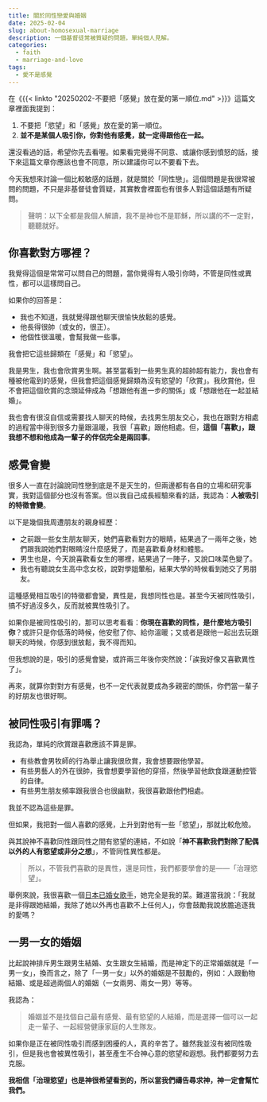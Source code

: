 ```yaml
---
title: 關於同性戀愛與婚姻
date: 2025-02-04
slug: about-homosexual-marriage
description: 一個基督徒常被質疑的問題，單純個人見解。
categories:
  - faith
  - marriage-and-love
tags:
  - 愛不是感覺
---
```


在《{{< linkto "20250202-不要把「感覺」放在愛的第一順位.md" >}}》這篇文章裡面我提到：

1. 不要把「慾望」和「感覺」放在愛的第一順位。
2. **並不是某個人吸引你，你對他有感覺，就一定得跟他在一起。**

還沒看過的話，希望你先去看喔。如果看完覺得不同意、或讓你感到憤怒的話，接下來這篇文章你應該也會不同意，所以建議你可以不要看下去。

今天我想來討論一個比較敏感的話題，就是關於「同性戀」。這個問題是我很常被問的問題，不只是非基督徒會質疑，其實教會裡面也有很多人對這個話題有所疑問。

> 聲明：以下全都是我個人解讀，我不是神也不是耶穌，所以講的不一定對，聽聽就好。

## 你喜歡對方哪裡？

我覺得這個是常常可以問自己的問題，當你覺得有人吸引你時，不管是同性或異性，都可以這樣問自己。

如果你的回答是：

- 我也不知道，我就覺得跟他聊天很愉快放鬆的感覺。
- 他長得很帥（或女的，很正）。
- 他個性很溫暖，會幫我做一些事。

我會把它這些歸類在「感覺」和「慾望」。

我是男生，我也會欣賞男生啊。甚至當看到一些男生真的超帥超有能力，我也會有種被他電到的感覺，但我會把這個感覺歸類為沒有慾望的「欣賞」。我欣賞他，但不會把這個欣賞的念頭延伸成為「想跟他有進一步的關係」或「想跟他在一起並結婚」。

我也會有很沒自信或需要找人聊天的時候，去找男生朋友交心，我也在跟對方相處的過程當中得到很多力量跟溫暖，我很「喜歡」跟他相處。但，**這個「喜歡」，跟我想不想和他成為一輩子的伴侶完全是兩回事**。

## 感覺會變

很多人一直在討論說同性戀到底是不是天生的，但兩邊都有各自的立場和研究事實，我對這個部分也沒有答案。但以我自己成長經驗來看的話，我認為：**人被吸引的特徵會變**。

以下是幾個我周遭朋友的親身經歷：

- 之前跟一些女生朋友聊天，她們喜歡看對方的眼睛，結果過了一兩年之後，她們跟我說她們對眼睛沒什麼感覺了，而是喜歡看身材和體態。
- 男生也是，今天說喜歡看女生的哪裡，結果過了一陣子，又說口味菜色變了。
- 我也有聽說女生高中念女校，說對學姐暈船，結果大學的時候看到她交了男朋友。

這種感覺相互吸引的特徵都會變，異性是，我想同性也是。甚至今天被同性吸引，搞不好過沒多久，反而就被異性吸引了。

如果你是被同性吸引的，那可以思考看看：**你現在喜歡的同性，是什麼地方吸引你**？或許只是你低落的時候，他安慰了你、給你溫暖；又或者是跟他一起出去玩跟聊天的時候，你感到很放鬆，我不得而知。

但我想說的是，吸引的感覺會變，或許兩三年後你突然說：「誒我好像又喜歡異性了」。

再來，就算你對對方有感覺，也不一定代表就要成為多親密的關係，你們當一輩子的好朋友也很好啊。

## 被同性吸引有罪嗎？

我認為，單純的欣賞跟喜歡應該不算是罪。

- 有些教會男牧師的行為舉止讓我很欣賞，我會想要跟他學習。
- 有些男藝人的外在很帥，我會想要學習他的穿搭，然後學習他飲食跟運動控管的自律。
- 有些男生朋友頻率跟我很合也很幽默，我很喜歡跟他們相處。

我並不認為這些是罪。

但如果，我把對一個人喜歡的感覺，上升到對他有一些「慾望」，那就比較危險。

與其說神不喜歡同性跟同性之間有慾望的連結，不如說「**神不喜歡我們對除了配偶以外的人有慾望或非分之想**」，不管同性異性都是。

> 所以，不管我們喜歡的是異性，還是同性，我們都要學會的是——「治理慾望」。

舉例來說，我很喜歡一個[日本已婚女歌手](https://zh.wikipedia.org/zh-tw/LiSA)，她完全是我的菜。難道當我說：「我就是非得跟她結婚，我除了她以外再也喜歡不上任何人」，你會鼓勵我說放膽追逐我的愛嗎？

## 一男一女的婚姻

比起說神排斥男生跟男生結婚、女生跟女生結婚，而是神定下的正常婚姻就是「一男一女」，換而言之，除了「一男一女」以外的婚姻是不鼓勵的，例如：人跟動物結婚、或是超過兩個人的婚姻（一女兩男、兩女一男）等等。

我認為：

> 婚姻並不是找個自己最有感覺、最有慾望的人結婚，而是選擇一個可以一起走一輩子、一起經營健康家庭的人生隊友。

如果你是正在被同性吸引而感到困擾的人，真的辛苦了。雖然我並沒有被同性吸引，但是我也會被異性吸引，甚至產生不合神心意的慾望和遐想。我們都要努力去克服。

**我相信「治理慾望」也是神很希望看到的，所以當我們禱告尋求神，神一定會幫忙我們。**
